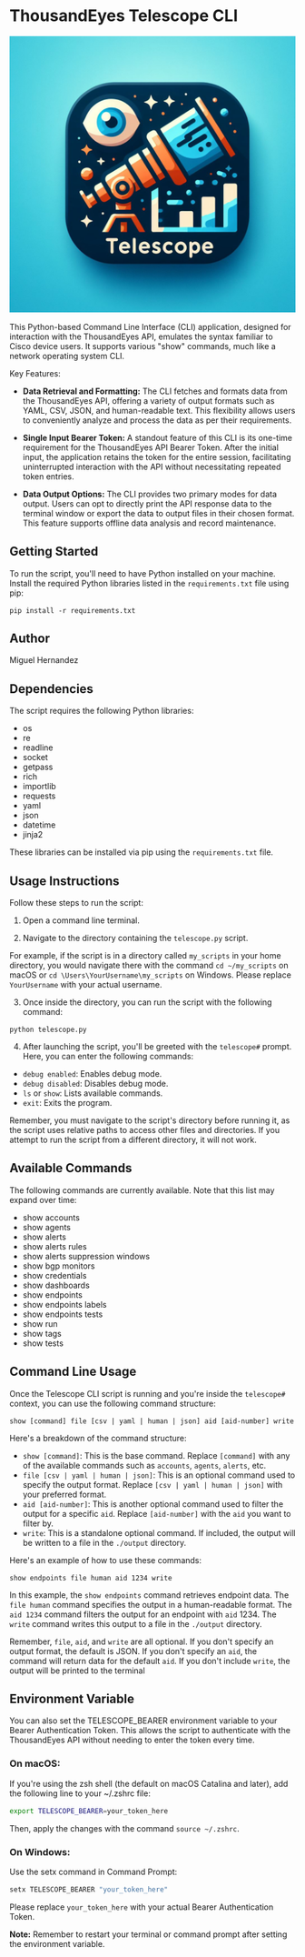 # ThousandEyes Telescope CLI

![Telescope CLI](telescope.jpeg)

This Python-based Command Line Interface (CLI) application, designed for interaction with the ThousandEyes API, emulates the syntax familiar to Cisco device users. It supports various "show" commands, much like a network operating system CLI.

Key Features:

- **Data Retrieval and Formatting:** The CLI fetches and formats data from the ThousandEyes API, offering a variety of output formats such as YAML, CSV, JSON, and human-readable text. This flexibility allows users to conveniently analyze and process the data as per their requirements.

- **Single Input Bearer Token:** A standout feature of this CLI is its one-time requirement for the ThousandEyes API Bearer Token. After the initial input, the application retains the token for the entire session, facilitating uninterrupted interaction with the API without necessitating repeated token entries.

- **Data Output Options:** The CLI provides two primary modes for data output. Users can opt to directly print the API response data to the terminal window or export the data to output files in their chosen format. This feature supports offline data analysis and record maintenance.

## Getting Started

To run the script, you'll need to have Python installed on your machine. Install the required Python libraries listed in the `requirements.txt` file using pip:

```
pip install -r requirements.txt
```

## Author

Miguel Hernandez

## Dependencies

The script requires the following Python libraries:

- os
- re
- readline
- socket
- getpass
- rich
- importlib
- requests
- yaml
- json
- datetime
- jinja2

These libraries can be installed via pip using the `requirements.txt` file.

## Usage Instructions

Follow these steps to run the script:

1. Open a command line terminal. 

2. Navigate to the directory containing the `telescope.py` script. 

For example, if the script is in a directory called `my_scripts` in your home directory, you would navigate there with the command `cd ~/my_scripts` on macOS or `cd \Users\YourUsername\my_scripts` on Windows. Please replace `YourUsername` with your actual username.

3. Once inside the directory, you can run the script with the following command:

```
python telescope.py
```

4. After launching the script, you'll be greeted with the `telescope#` prompt. Here, you can enter the following commands:

- `debug enabled`: Enables debug mode.
- `debug disabled`: Disables debug mode.
- `ls` or `show`: Lists available commands.
- `exit`: Exits the program.

Remember, you must navigate to the script's directory before running it, as the script uses relative paths to access other files and directories. If you attempt to run the script from a different directory, it will not work.

## Available Commands
The following commands are currently available. Note that this list may expand over time:

- show accounts
- show agents
- show alerts
- show alerts rules
- show alerts suppression windows
- show bgp monitors
- show credentials
- show dashboards
- show endpoints
- show endpoints labels
- show endpoints tests
- show run
- show tags
- show tests

## Command Line Usage

Once the Telescope CLI script is running and you're inside the `telescope#` context, you can use the following command structure:

```
show [command] file [csv | yaml | human | json] aid [aid-number] write
```

Here's a breakdown of the command structure:

- `show [command]`: This is the base command. Replace `[command]` with any of the available commands such as `accounts`, `agents`, `alerts`, etc.
- `file [csv | yaml | human | json]`: This is an optional command used to specify the output format. Replace `[csv | yaml | human | json]` with your preferred format.
- `aid [aid-number]`: This is another optional command used to filter the output for a specific `aid`. Replace `[aid-number]` with the `aid` you want to filter by.
- `write`: This is a standalone optional command. If included, the output will be written to a file in the `./output` directory.

Here's an example of how to use these commands:

```
show endpoints file human aid 1234 write
```

In this example, the `show endpoints` command retrieves endpoint data. The `file human` command specifies the output in a human-readable format. The `aid 1234` command filters the output for an endpoint with `aid` 1234. The `write` command writes this output to a file in the `./output` directory.

Remember, `file`, `aid`, and `write` are all optional. If you don't specify an output format, the default is JSON. If you don't specify an `aid`, the command will return data for the default `aid`. If you don't include `write`, the output will be printed to the terminal

## Environment Variable
You can also set the TELESCOPE_BEARER environment variable to your Bearer Authentication Token. This allows the script to authenticate with the ThousandEyes API without needing to enter the token every time.

### On macOS:

If you're using the zsh shell (the default on macOS Catalina and later), add the following line to your ~/.zshrc file:

```bash
export TELESCOPE_BEARER=your_token_here
```

Then, apply the changes with the command `source ~/.zshrc`.

### On Windows:

Use the setx command in Command Prompt:

```bash
setx TELESCOPE_BEARER "your_token_here"
```

Please replace `your_token_here` with your actual Bearer Authentication Token.

**Note:** Remember to restart your terminal or command prompt after setting the environment variable.
